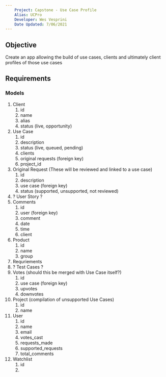 ```yaml
---
    Project: Capstone - Use Case Profile
    Alias: UCPro
    Developer: Wes Vesprini
    Date Updated: 7/06/2021
---
```

## Objective
Create an app allowing the build of use cases, clients and ultimately client profiles of those use cases

## Requirements

### Models
1. Client
   1. id
   2. name
   3. alias
   4. status (live, opportunity)
2. Use Case
   1. id
   2. description
   3. status (live, queued, pending)
   4. clients
   5. original requests (foreign key)
   6. project_id
3.  Original Request (These will be reviewed and linked to a use case)
    1.  id
    2.  description
    3.  use case (foreign key)
    4.  status (supported, unsupported, not reviewed)
4. ? User Story ?
5. Comments
   1. id
   2. user (foreign key)
   3. comment
   4. date
   5. time
   6. client
6. Product
   1. id
   2. name
   3. group
7. Requriements
8. ? Test Cases ?
9. Votes (should this be merged with Use Case itself?)
   1. id
   2. use case (foreign key)
   3. upvotes
   4. downvotes
10. Project (compilation of unsupported Use Cases)
    1.  id
    2.  name
11. User
    1.  id
    2.  name
    3.  email
    4.  votes_cast
    5.  requests_made
    6.  supported_requests
    7.  total_comments
12. Watchlist
    1.  id
    2.  